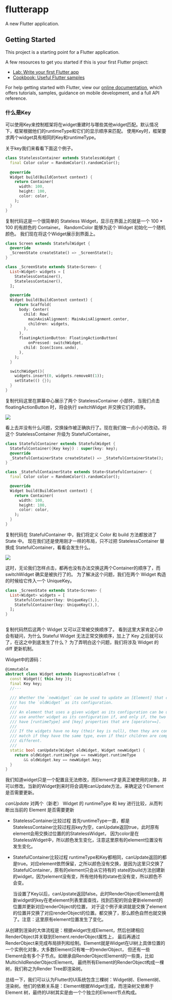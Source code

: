 # flutterapp

A new Flutter application.

## Getting Started

This project is a starting point for a Flutter application.

A few resources to get you started if this is your first Flutter project:

- [Lab: Write your first Flutter app](https://flutter.dev/docs/get-started/codelab)
- [Cookbook: Useful Flutter samples](https://flutter.dev/docs/cookbook)

For help getting started with Flutter, view our
[online documentation](https://flutter.dev/docs), which offers tutorials,
samples, guidance on mobile development, and a full API reference.


### 什么是Key

可以使用Key来控制框架将在widget重建时与哪些其他widget匹配。默认情况下，框架根据他们的runtimeType和它们的显示顺序来匹配。
使用Key时，框架要求两个widget具有相同的Key和runtimeType。



关于key我们来看看下面这个例子。
```dart
class StatelessContainer extends StatelessWidget {
  final Color color = RandomColor().randomColor();
  
  @override
  Widget build(BuildContext context) {
    return Container(
      width: 100,
      height: 100,
      color: color,
    );
  }
}
```
复制代码这是一个很简单的 Stateless Widget，显示在界面上的就是一个 100 * 100 的有颜色的 Container。
RandomColor 能够为这个 Widget 初始化一个随机颜色。
我们现在将这个Widget展示到界面上。
```dart
class Screen extends StatefulWidget {
  @override
  _ScreenState createState() => _ScreenState();
}

class _ScreenState extends State<Screen> {
  List<Widget> widgets = [
    StatelessContainer(),
    StatelessContainer(),
  ];

  @override
  Widget build(BuildContext context) {
    return Scaffold(
      body: Center(
        child: Row(
          mainAxisAlignment: MainAxisAlignment.center,
          children: widgets,
        ),
      ),
      floatingActionButton: FloatingActionButton(
          onPressed: switchWidget,
        child: Icon(Icons.undo),
      ),
    );
  }

  switchWidget(){
    widgets.insert(0, widgets.removeAt(1));
    setState(() {});
  }
}
```
复制代码这里在屏幕中心展示了两个 StatelessContainer 小部件，当我们点击 floatingActionButton 时，将会执行 switchWidget 并交换它们的顺序。

![](https://user-gold-cdn.xitu.io/2019/4/2/169dc296b2953c80?imageslim)


看上去并没有什么问题，交换操作被正确执行了。现在我们做一点小小的改动，将这个 StatelessContainer 升级为 StatefulContainer。
```dart
class StatefulContainer extends StatefulWidget {
  StatefulContainer({Key key}) : super(key: key);
  @override
  _StatefulContainerState createState() => _StatefulContainerState();
}

class _StatefulContainerState extends State<StatefulContainer> {
  final Color color = RandomColor().randomColor();

  @override
  Widget build(BuildContext context) {
    return Container(
      width: 100,
      height: 100,
      color: color,
    );
  }
}
```
复制代码在 StatefulContainer 中，我们将定义 Color 和 build 方法都放进了 State 中。
现在我们还是使用刚才一样的布局，只不过把 StatelessContainer 替换成 StatefulContainer，看看会发生什么。

![](https://user-gold-cdn.xitu.io/2019/4/2/169dc31037ced6ad?imageslim)

这时，无论我们怎样点击，都再也没有办法交换这两个Container的顺序了，而 switchWidget 确实是被执行了的。
为了解决这个问题，我们在两个 Widget 构造的时候给它传入一个 UniqueKey。
```dart
class _ScreenState extends State<Screen> {
  List<Widget> widgets = [
    StatefulContainer(key: UniqueKey(),),
    StatefulContainer(key: UniqueKey(),),
  ];
}
  
```
复制代码然后这两个 Widget 又可以正常被交换顺序了。
看到这里大家肯定心中会有疑问，为什么 Stateful Widget 无法正常交换顺序，加上了 Key 之后就可以了，在这之中到底发生了什么？ 为了弄明白这个问题，我们将涉及 Widget 的 diff 更新机制。


Widget中的源码：

```dart
@immutable
abstract class Widget extends DiagnosticableTree {
  const Widget({ this.key });
  final Key key;
  //···
  
  /// Whether the `newWidget` can be used to update an [Element] that currently
  /// has the `oldWidget` as its configuration.
  ///
  /// An element that uses a given widget as its configuration can be updated to
  /// use another widget as its configuration if, and only if, the two widgets
  /// have [runtimeType] and [key] properties that are [operator==].
  ///
  /// If the widgets have no key (their key is null), then they are considered a
  /// match if they have the same type, even if their children are completely
  /// different.
  /// 
  static bool canUpdate(Widget oldWidget, Widget newWidget) {
    return oldWidget.runtimeType == newWidget.runtimeType
        && oldWidget.key == newWidget.key;
  }
}
```

我们知道widget只是一个配置且无法修改，而Element才是真正被使用的对象，并可以修改。当新的Widget到来时将会调用canUpdate方法，来确定这个Element是否需要更新。

*canUpdate* 对两个（新老） Widget 的 runtimeType 和 key 进行比较，从而判断出当前的 Element 是否需要更新 
                      

* StatelessContainer比较过程
    首先runtimeType一直，都是StatelessContainer比较过程且key为空，canUpdate返回true，此时原有element会用交换过位置的的StatelessWidget，
    因为color是在StatelessWidget中，所以颜色发生变化，注意这里原有的element位置没有发生变化。
    
    
* StatefulContainer比较过程 
    runtimeType和Key都相同，canUpdate返回的都是true。对应element依然保留，之所以颜色没有交换，是因为这里只交换了StatefulContainer，原有的element只会从它持有的
    state的build方法创建新的widget，因为element没有变，所有他持有的state也没有变，所以颜色不会变。
    
    当设置了Key以后，canUpstate返回false。此时RenderObjectElement会用新widget的key在老element列表里面查找，找到匹配的则会更新element的位置并更新对应renderObject的位置，
    对于这个例子来讲就是交换了element的位置并交换了对应renderObject的位置。都交换了，那么颜色自然也就交换了。注意：这里原有element位置发生了变化。







[](https://upload-images.jianshu.io/upload_images/723261-7316939df3af1b6e.png?imageMogr2/auto-orient/strip|imageView2/2/w/1200/format/webp)

从创建到渲染的大体流程是：根据widget生成Element，然后创建相应RenderObject并关联到Element.renderObject属性上，
最后再通过RenderObject来完成布局排列和绘制。Element就是Widget在UI树上具体位置的一个实例化对象，大多数Element只有唯一的renderObject，
但还有一些Element会有多个子节点。如继承自RenderObjectElement的一些类，比如MultichildRenderObjectElement。
最终所有Element的RenderObject构成一棵树，我们称之为Render Tree即渲染树。

总结一下，我们可以认为Flutter的UI系统包含三棵树：Widget树、Element树、渲染树。他们的依赖关系是：Element根据Widget生成，而渲染树又依赖于Element
树，最终的UI树其实是由一个个独立的Element节点构成。

